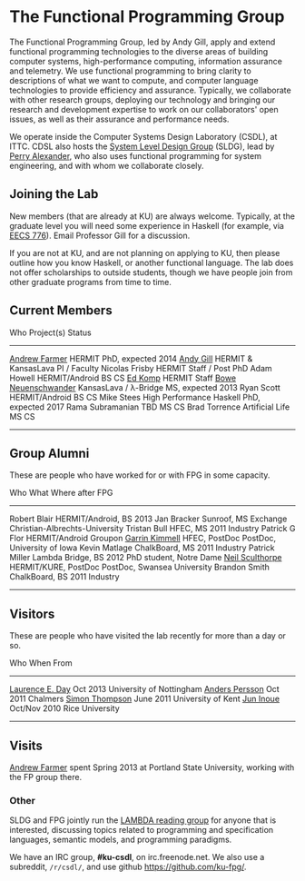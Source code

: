 <div class="row"><div class="span8 offset1">

# The Functional Programming Group

<div class="teaser">

The Functional Programming Group, led by Andy Gill, apply and extend
functional programming technologies to the diverse areas of building
computer systems, high-performance computing, information assurance and
telemetry. We use functional programming to bring clarity to
descriptions of what we want to compute, and computer language
technologies to provide efficiency and assurance. Typically, we
collaborate with other research groups, deploying our technology and
bringing our research and development expertise to work on our
collaborators' open issues, as well as their assurance and performance
needs.

</div>

We operate inside the Computer Systems Design Laboratory (CSDL), at
ITTC. CDSL also hosts the [System Level Design
Group](https://wiki.ittc.ku.edu/sldg_wiki/index.php/Main_Page) (SLDG),
lead by [Perry Alexander](http://www.ittc.ku.edu/~alex/), who also uses
functional programming for system engineering, and with whom we
collaborate closely.


Joining the Lab
---------------

New members (that are already at KU) are always welcome. Typically, at the graduate level you
will need some experience in Haskell (for example, via [EECS 776](/users/andygill/teaching)).
Email Professor Gill for a discussion.

If you are not at KU, and are not planning on applying to KU,
then please outline how you know Haskell, or another functional
language. The lab does not offer scholarships to outside students,
though we have people join from other graduate programs from
time to time.

## Current Members

Who                                                             Project(s)                      Status
-----------                                                     --------------------            -----
[Andrew Farmer](/users/andrewfarmer)                            HERMIT                          PhD, expected 2014
[Andy Gill](/users/andygill)                                    HERMIT &amp; KansasLava         PI / Faculty
Nicolas Frisby                                                  HERMIT                          Staff / Post PhD
Adam Howell                                                     HERMIT/Android                  BS CS
[Ed Komp](http://www.ittc.ku.edu/view_contact.phtml?id=28)      HERMIT                          Staff
[Bowe Neuenschwander](/users/boweneuenschwander)                KansasLava / &lambda;-Bridge    MS, expected 2013
Ryan Scott                                                      HERMIT/Android                  BS CS
Mike Stees                                                      High Performance Haskell        PhD, expected 2017
Rama Subramanian                                                TBD                             MS CS
Brad Torrence                                                   Artificial Life                 MS CS
-----------                                                     -------------------             ------


## Group Alumni

These are people who have worked for or with FPG in some capacity.

Who                                                   What                    Where after FPG
-----------                                           -----                   ---------
Robert Blair                                          HERMIT/Android, BS 2013 
Jan Bracker                                           Sunroof, MS Exchange    Christian-Albrechts-University
Tristan Bull                                          HFEC, MS 2011           Industry
Patrick G Flor                                        HERMIT/Android          Groupon
[Garrin Kimmell](http://www.ittc.ku.edu/~kimmell/)    HFEC, PostDoc           PostDoc, University of Iowa
Kevin Matlage                                         ChalkBoard, MS 2011     Industry
Patrick Miller                                        Lambda Bridge, BS 2012  PhD student, Notre Dame
[Neil Sculthorpe](http://www.cs.swan.ac.uk/~csnas/)   HERMIT/KURE, PostDoc    PostDoc, Swansea University
Brandon Smith                                         ChalkBoard, BS 2011     Industry
-----------                                           ------                  --------


## Visitors

These are people who have visited the lab recently for more than a day or so.

Who                                                                             When                    From
------------------------------------------------------------                    --------                -----------
[Laurence E. Day](http://www.cs.nott.ac.uk/~led/)                               Oct 2013                University of Nottingham
[Anders Persson](http://www.chalmers.se/cse/EN/people/persson-anders)           Oct 2011                Chalmers
[Simon Thompson](http://www.cs.kent.ac.uk/people/staff/sjt/)                    June 2011               University of Kent
[Jun Inoue](http://www.owlnet.rice.edu/~ji2)                                    Oct/Nov 2010            Rice University
------------------------------------------------------------                    ----------              ------------

## Visits

[Andrew Farmer](/users/andrewfarmer) spent Spring 2013 at Portland State University,
working with the FP group there.

### Other

SLDG and FPG jointly run the [LAMBDA reading
group](https://wiki.ittc.ku.edu/lambda/Main_Page) for anyone that is
interested, discussing topics related to programming and specification
languages, semantic models, and programming paradigms.

We have an IRC group, **#ku-csdl**, on irc.freenode.net.
We also use a subreddit, <code>/r/csdl/</code>,
and use github <https://github.com/ku-fpg/>.


</div></div>

